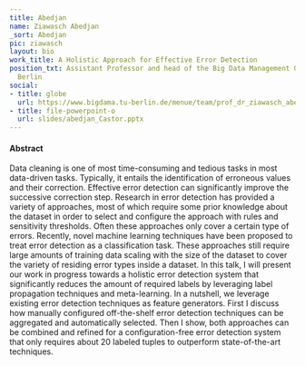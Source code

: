```yaml
---
title: Abedjan
name: Ziawasch Abedjan
_sort: Abedjan
pic: ziawasch
layout: bio
work_title: A Holistic Approach for Effective Error Detection
position_txt: Assistant Professor and head of the Big Data Management Group at TU
  Berlin
social:
- title: globe
  url: https://www.bigdama.tu-berlin.de/menue/team/prof_dr_ziawasch_abedjan/
- title: file-powerpoint-o
  url: slides/abedjan_Castor.pptx
---
```


#### Abstract

Data cleaning is one of most time-consuming and tedious tasks in most data-driven tasks. Typically, it entails the identification of erroneous values and their correction. Effective error detection can significantly improve the successive correction step.
Research in error detection has provided a variety of approaches, most of which require some prior knowledge about the dataset in order to select and configure the approach with rules and sensitivity thresholds. Often these approaches only cover a certain type of errors. 
Recently, novel machine learning techniques have been proposed to treat error detection as a classification task. These approaches still require large amounts of training data scaling with the size of the dataset to cover the variety of residing error types inside a dataset.
In this talk, I will present our work in progress towards a holistic error detection system that significantly reduces the amount of required labels by leveraging label propagation techniques and meta-learning. In a nutshell, we leverage existing error detection techniques as 
feature generators. First I discuss how manually configured off-the-shelf error detection techniques can be aggregated and automatically selected. Then I show,  both approaches can be combined and refined for a configuration-free error detection system that only requires 
about 20 labeled tuples to outperform state-of-the-art techniques.